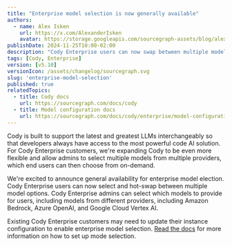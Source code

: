 ```yaml
---
title: "Enterprise model selection is now generally available"
authors:
  - name: Alex Isken
    url: https://x.com/AlexanderIsken
    avatar: https://storage.googleapis.com/sourcegraph-assets/blog/alex_avatar.png
publishDate: 2024-11-25T10:00-02:00
description: "Cody Enterprise users can now swap between multiple model options from their IDE, and admins can define available models."
tags: [Cody, Enterprise]
version: [v5.10]
versionIcon: /assets/changelog/sourcegraph.svg
slug: 'enterprise-model-selection'
published: true
relatedTopics:
  - title: Cody docs
    url: https://sourcegraph.com/docs/cody
  - title: Model configuration docs
    url: https://sourcegraph.com/docs/cody/enterprise/model-configuration
---
```


Cody is built to support the latest and greatest LLMs interchangeably so that developers always have access to the most powerful code AI solution. For Cody Enterprise customers, we're expanding Cody to be even more flexible and allow admins to select multiple models from multiple providers, which end users can then choose from on-demand.

We're excited to announce general availability for enterprise model election. Cody Enterprise users can now select and hot-swap between multiple model options. Cody Enterprise admins can select which models to provide for users, including models from different providers, including Amazon Bedrock, Azure OpenAI, and Google Cloud Vertex AI.

Existing Cody Enterprise customers may need to update their instance configuration to enable enterprise model selection. [Read the docs](https://sourcegraph.com/docs/cody/enterprise/model-configuration) for more information on how to set up mode selection.